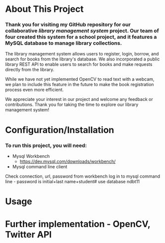 # About This Project
### Thank you for visiting my GitHub repository for our collaborative ___library management system___ project. Our team of four created this system for a school project, and it features a MySQL database to manage library collections.

The library management system allows users to register, login, borrow, and search for books from the library's database. We also incorporated a public library REST API to enable users to search for books and make requests directly from the library.

While we have not yet implemented OpenCV to read text with a webcam, we plan to include this feature in the future to make the book registration process even more efficient.

We appreciate your interest in our project and welcome any feedback or contributions. Thank you for taking the time to explore our library management system!


# Configuration/Installation 
### To run this project, you will need: 
- Mysql Workbench
  - https://dev.mysql.com/downloads/workbench/
- Mysql command line client


Check connection, url, password from workbench
log in to mysql command line - password is initial+last name+student#
use database ndbt11


# Usage




# Further implementation - OpenCV, Twitter API


